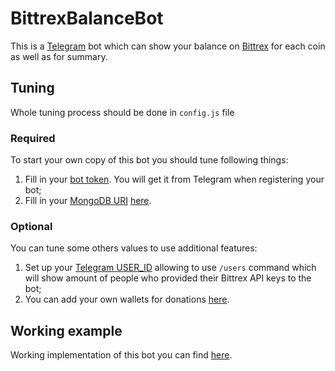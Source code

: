 # BittrexBalanceBot
This is a [Telegram](https://telegram.org/) bot which can show your balance 
on [Bittrex](https://bittrex.com/) for each coin as well as for summary.

## Tuning
Whole tuning process should be done in `config.js` file
### Required
To start your own copy of this bot you should tune following things:
1. Fill in your [bot token](https://github.com/v1z/BittrexBalanceBot/blob/master/config.js#L3). 
You will get it from Telegram when registering your bot;
2. Fill in your [MongoDB URI](https://docs.mongodb.com/manual/reference/connection-string/)
[here](https://github.com/v1z/BittrexBalanceBot/blob/master/config.js#L4).
### Optional
You can tune some others values to use additional features:
1. Set up your [Telegram USER_ID](https://github.com/v1z/BittrexBalanceBot/blob/master/config.js#L7) 
allowing to use `/users` command which will show amount of people who provided their Bittrex API keys to the bot;
2. You can add your own wallets for donations [here](https://github.com/v1z/BittrexBalanceBot/blob/master/config.js#L8).

## Working example
Working implementation of this bot you can find [here](http://telegram.me/BittrexBalanceBot).
